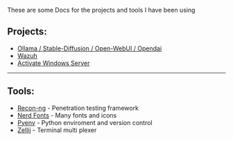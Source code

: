 These are some Docs for the projects and tools I have been using

## Projects:
- [Ollama / Stable-Diffusion / Open-WebUI / Opendai](https://github.com/ebelious/Self-Hosted/blob/main/Install%20Open-WebUI%20with%20local%20hosted%20Ollama%20-%20Linux.md)
- [Wazuh]()
- [Activate Windows Server](https://github.com/ebelious/Self-Hosted/blob/main/Activate%20Windows%20Server.md)

---

## Tools:
- [Recon-ng](https://github.com/lanmaster53/recon-ng) - Penetration testing framework
- [Nerd Fonts](https://github.com/ebelious/Self-Hosted/blob/main/Nerd%20Fonts.md) - Many fonts and icons
- [Pyenv](https://github.com/ebelious/Self-Hosted/blob/main/pyenv.md) - Python enviroment and version control
- [Zellij](https://github.com/ebelious/Self-Hosted/blob/main/zellij.md) - Terminal multi plexer


